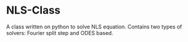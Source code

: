 # NLS-Class
A class written on python to solve NLS equation. Contains two types of solvers: Fourier split step and ODES based.
